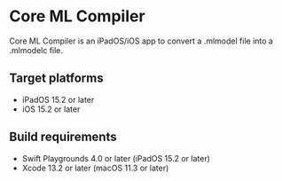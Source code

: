 # Core ML Compiler

Core ML Compiler is an iPadOS/iOS app to convert a .mlmodel file into a .mlmodelc file.

## Target platforms

- iPadOS 15.2 or later
- iOS 15.2 or later

## Build requirements

- Swift Playgrounds 4.0 or later (iPadOS 15.2 or later)
- Xcode 13.2 or later (macOS 11.3 or later)

